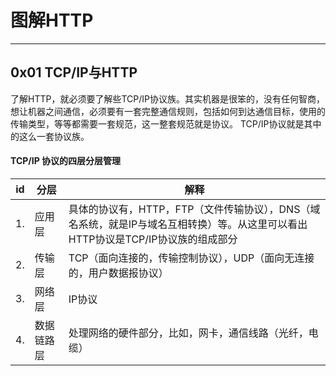 # 图解HTTP

---
## 0x01 TCP/IP与HTTP
了解HTTP，就必须要了解些TCP/IP协议族。其实机器是很笨的，没有任何智商，想让机器之间通信，必须要有一套完整通信规则，包括如何到达通信目标，使用的传输类型，等等都需要一套规范，这一整套规范就是协议。
TCP/IP协议就是其中的这么一套协议族。

#### TCP/IP 协议的四层分层管理

|id|分层|解释|
|----|----|----|
|1.|应用层|具体的协议有，HTTP，FTP（文件传输协议），DNS（域名系统，就是IP与域名互相转换）等。从这里可以看出HTTP协议是TCP/IP协议族的组成部分|
|2.|传输层|TCP（面向连接的，传输控制协议），UDP（面向无连接的，用户数据报协议）|
|3.|网络层|IP协议|
|4.|数据链路层|处理网络的硬件部分，比如，网卡，通信线路（光纤，电缆）|